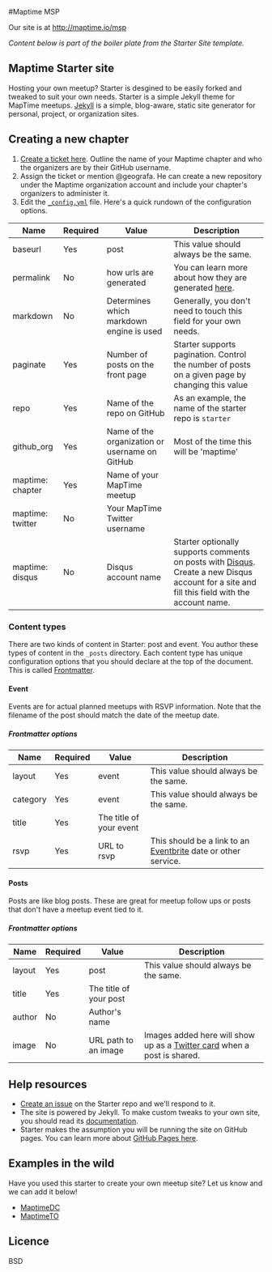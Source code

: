 #Maptime MSP

Our site is at http://maptime.io/msp



*Content below is part of the boiler plate from the Starter Site template.*

## Maptime Starter site

Hosting your own meetup? Starter is desgined to be easily forked and tweaked to suit your own needs. Starter is a simple Jekyll theme for MapTime meetups. [Jekyll](http://jekyllrb.com/) is a simple, blog-aware, static site generator for personal, project, or organization sites.

## Creating a new chapter

1. [Create a ticket here](https://github.com/maptime/starter/issues/new/). Outline the name of your Maptime chapter and who the organizers are by their GitHub username.
2. Assign the ticket or mention @geografa. He can create a new repository under the Maptime organization account and include your chapter's organizers to administer it.
3. Edit the [`_config.yml`](https://github.com/maptime/starter/blob/gh-pages/_config.yml) file. Here's a quick rundown of the configuration options.

| Name | Required | Value | Description |
| --- | --- | --- | --- |
| baseurl | Yes | post | This value should always be the same. |
| permalink | No | how urls are generated | You can learn more about how they are generated [here](http://jekyllrb.com/docs/permalinks/). |
| markdown | No | Determines which markdown engine is used | Generally, you don't need to touch this field for your own needs. |
| paginate | Yes | Number of posts on the front page | Starter supports pagination. Control the number of posts on a given page by changing this value |
| repo | Yes | Name of the repo on GitHub | As an example, the name of the starter repo is `starter` |
| github_org | Yes | Name of the organization or username on GitHub | Most of the time this will be 'maptime' |
| maptime: chapter | Yes | Name of your MapTime meetup | |
| maptime: twitter | No | Your MapTime Twitter username | |
| maptime: disqus | No | Disqus account name | Starter optionally supports comments on posts with [Disqus](http://disqus.com). Create a new Disqus account for a site and fill this field with the account name. |

### Content types

There are two kinds of content in Starter: post and event. You author these types of content in the `_posts` directory. Each content type has unique configuration options that you should declare at the top of the document. This is called [Frontmatter](http://jekyllrb.com/docs/frontmatter/).

#### Event
Events are for actual planned meetups with RSVP information. Note that the filename of the post should match the date of the meetup date.

##### Frontmatter options

| Name | Required | Value | Description |
| --- | --- | --- | --- |
| layout | Yes | event | This value should always be the same. |
| category | Yes | event | This value should always be the same. |
| title | Yes | The title of your event | |
| rsvp | Yes | URL to rsvp | This should be a link to  an [Eventbrite](http://eventbrite.com) date or other service. |

#### Posts

Posts are like blog posts. These are great for meetup follow ups or posts that don't have a meetup event tied to it.

##### Frontmatter options

| Name | Required | Value | Description |
| --- | --- | --- | --- |
| layout | Yes | post | This value should always be the same. |
| title | Yes | The title of your post | |
| author | No | Author's name | |
| image | No | URL path to an image | Images added here will show up as a [Twitter card](https://dev.twitter.com/docs/cards) when a post is shared. |

## Help resources

- [Create an issue](https://github.com/maptime/starter/issues) on the Starter repo and we'll respond to it.
- The site is powered by Jekyll. To make custom tweaks to your own site, you should read its [documentation](http://jekyllrb.com/docs/home/).
- Starter makes the assumption you will be running the site on GitHub pages. You can learn more about [GitHub Pages here](https://guides.github.com/features/pages/).

## Examples in the wild

Have you used this starter to create your own meetup site? Let us know and we can add it below!

- [MaptimeDC](https://maptime.github.io/dc/)
- [MaptimeTO](https://maptime.github.io/toronto/)

## Licence

BSD
